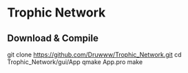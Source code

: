 # Trophic Network

## Download & Compile

git clone https://github.com/Druwww/Trophic_Network.git
cd Trophic_Network/gui/App
qmake App.pro
make
